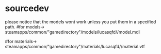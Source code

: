 # sourcedev

please notice that the models wont work unless you put them in a specified path.
#for models->
steamapps/common/"gamedirectory"/models/lucasqfd/<modelname>/model.mdl

#for materials->
steamapps/common/"gamedirectory"/materials/lucasqfd/<modelname>/material.vtf
